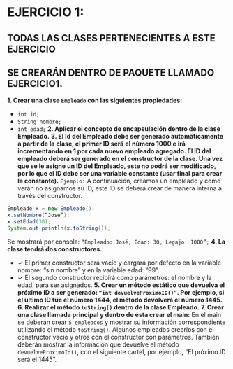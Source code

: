 # EJERCICIO 1: 
## TODAS LAS CLASES PERTENECIENTES A ESTE EJERCICIO
## SE CREARÁN DENTRO DE PAQUETE LLAMADO EJERCICIO1.
**1. Crear una clase `Empleado` con las siguientes propiedades:** 
* `int id;`
* `String nombre;`
* `int edad;`
**2. Aplicar el concepto de encapsulación dentro de la clase Empleado.**
**3. El Id del Empleado debe ser generado automáticamente a partir de la
clase, el primer ID será el número 1000 e irá incrementando en 1 por cada
nuevo empleado agregado. El ID del empleado deberá ser generado en el
constructor de la clase. Una vez que se le asigne un ID del Empleado, este
no podrá ser modificado, por lo que el ID debe ser una variable constante
(usar final para crear la constante).**
`Ejemplo:` A continuación, creamos un empleado y como verán no
asignamos su ID, este ID se deberá crear de manera interna a través del
constructor.
```java
Empleado x = new Empleado();
x.setNombre(“Jose”);
x.setEdad(30);
System.out.println(x.toString());
```

Se mostrará por consola: `“Empleado: José, Edad: 30, Legajo: 1000”;`
**4. La clase tendrá dos constructores.**
- ✓ El primer constructor será vacío y cargará por defecto en la variable
nombre: “sin nombre” y en la variable edad: “99”.
- ✓ El segundo constructor recibirá como parámetros: el nombre y la
edad, para ser asignados.
**5. Crear un método estático que devuelva el próximo ID a ser generado: `“int
devuelveProximoID()”`. Por ejemplo, si el último ID fue el número 1444, el
método devolverá el número 1445.**
**6. Realizar el método `toString()` dentro de la clase Empleado.**
**7. Crear una clase llamada principal y dentro de ésta crear el main:**
En el main se deberán crear `5 empleados` y mostrar su información
correspondiente utilizando el método `toString()`. Algunos empleados
crearlos con el constructor vacío y otros con el constructor con parámetros.
También deberán mostrar la información que devuelve el método
`devuelveProximoId()`, con el siguiente cartel, por ejemplo, “El próximo ID
será el 1445”. 